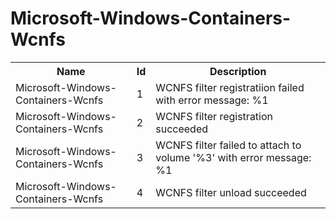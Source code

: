 # Microsoft-Windows-Containers-Wcnfs

<table>
<colgroup><col/><col/><col/></colgroup>
<tr><th>Name</th><th>Id</th><th>Description</th></tr>
<tr><td>Microsoft-Windows-Containers-Wcnfs</td><td>1</td><td>WCNFS filter registratiion failed with error message: %1</td></tr>
<tr><td>Microsoft-Windows-Containers-Wcnfs</td><td>2</td><td>WCNFS filter registration succeeded</td></tr>
<tr><td>Microsoft-Windows-Containers-Wcnfs</td><td>3</td><td>WCNFS filter failed to attach to volume &#39;%3&#39; with error message: %1</td></tr>
<tr><td>Microsoft-Windows-Containers-Wcnfs</td><td>4</td><td>WCNFS filter unload succeeded</td></tr>
</table>
